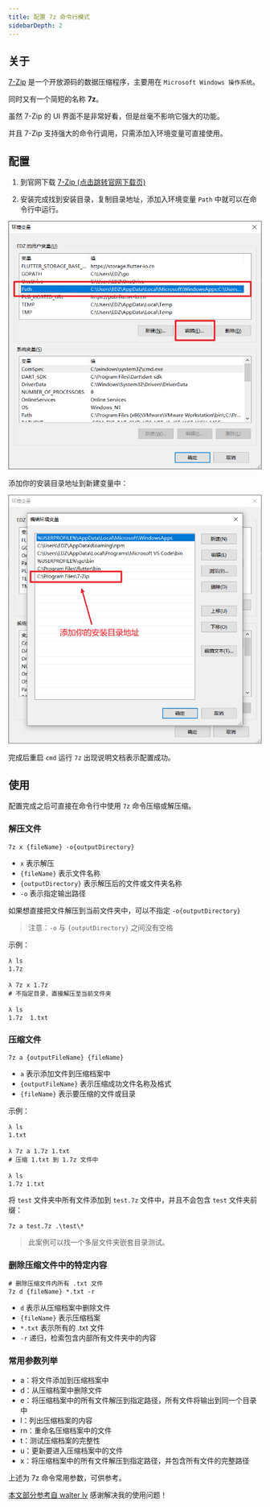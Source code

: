 ```yaml
---
title: 配置 7z 命令行模式
sidebarDepth: 2
---
```


## 关于

[7-Zip](https://www.7-zip.org/) 是一个开放源码的数据压缩程序，主要用在 `Microsoft Windows 操作系统`。

同时又有一个简短的名称 **7z**。

虽然 7-Zip 的 UI 界面不是非常好看，但是丝毫不影响它强大的功能。

并且 7-Zip 支持强大的命令行调用，只需添加入环境变量可直接使用。

## 配置

1. 到官网下载 [7-Zip (点击跳转官网下载页)](https://www.7-zip.org/download.html)

2. 安装完成找到安装目录，复制目录地址，添加入环境变量 `Path` 中就可以在命令行中运行。

![](./images/7z-cmd/Snipaste_2021-10-18_11-56-25.png)

添加你的安装目录地址到新建变量中：

![](./images/7z-cmd/Snipaste_2021-10-18_12-00-32.png)

完成后重启 `cmd` 运行 `7z` 出现说明文档表示配置成功。

## 使用

配置完成之后可直接在命令行中使用 `7z` 命令压缩或解压缩。

### 解压文件

```shell
7z x {fileName} -o{outputDirectory}
```

- `x` 表示解压
- `{fileName}` 表示文件名称
- `{outputDirectory}` 表示解压后的文件或文件夹名称
- `-o` 表示指定输出路径

如果想直接把文件解压到当前文件夹中，可以不指定 `-o{outputDirectory}`

> 注意：`-o` 与 `{outputDirectory}` 之间没有空格

示例：

```shell
λ ls
1.7z

λ 7z x 1.7z
# 不指定目录，直接解压至当前文件夹

λ ls
1.7z  1.txt
```

### 压缩文件

```shell
7z a {outputFileName} {fileName}
```

- `a` 表示添加文件到压缩档案中
- `{outputFileName}` 表示压缩成功文件名称及格式
- `{fileName}` 表示要压缩的文件或目录

示例：

```shell
λ ls
1.txt

λ 7z a 1.7z 1.txt
# 压缩 1.txt 到 1.7z 文件中

λ ls
1.7z 1.txt
```

将 `test` 文件夹中所有文件添加到 `test.7z` 文件中，并且不会包含 `test` 文件夹前缀：

```shell
7z a test.7z .\test\*
```

> 此案例可以找一个多层文件夹嵌套目录测试。

### 删除压缩文件中的特定内容

```shell
# 删除压缩文件内所有 .txt 文件
7z d {fileName} *.txt -r
```

- `d` 表示从压缩档案中删除文件
- `{fileName}` 表示压缩档案
- `*.txt` 表示所有的 .txt 文件
- `-r` 递归，检索包含内部所有文件夹中的内容

### 常用参数列举

- a：将文件添加到压缩档案中
- d：从压缩档案中删除文件
- e：将压缩档案中的所有文件解压到指定路径，所有文件将输出到同一个目录中
- l：列出压缩档案的内容
- rn：重命名压缩档案中的文件
- t：测试压缩档案的完整性
- u：更新要进入压缩档案中的文件
- x：将压缩档案中的所有文件解压到指定路径，并包含所有文件的完整路径

上述为 7z 命令常用参数，可供参考。

[本文部分参考自 walter lv](https://blog.csdn.net/WPwalter/article/details/90638622) 感谢解决我的使用问题！

